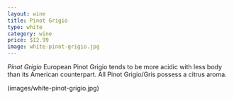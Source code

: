 ```yaml
---
layout: wine
title: Pinot Grigio
type: white
category: wine
price: $12.99
image: white-pinot-grigio.jpg
---
```


*Pinot Grigio* European Pinot Grigio tends to be more acidic with less body than its American counterpart. All Pinot Grigio/Gris possess a citrus aroma.

(images/white-pinot-grigio.jpg)

